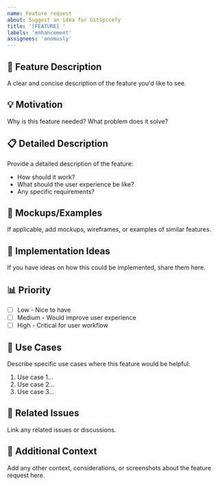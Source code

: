 ```yaml
---
name: Feature request
about: Suggest an idea for GitSpicefy
title: '[FEATURE] '
labels: 'enhancement'
assignees: 'anomusly'
---
```


## 🚀 Feature Description
A clear and concise description of the feature you'd like to see.

## 💡 Motivation
Why is this feature needed? What problem does it solve?

## 📋 Detailed Description
Provide a detailed description of the feature:
- How should it work?
- What should the user experience be like?
- Any specific requirements?

## 🎨 Mockups/Examples
If applicable, add mockups, wireframes, or examples of similar features.

## 🔧 Implementation Ideas
If you have ideas on how this could be implemented, share them here.

## 📊 Priority
- [ ] Low - Nice to have
- [ ] Medium - Would improve user experience
- [ ] High - Critical for user workflow

## 🎯 Use Cases
Describe specific use cases where this feature would be helpful:
1. Use case 1...
2. Use case 2...
3. Use case 3...

## 🔗 Related Issues
Link any related issues or discussions.

## 📝 Additional Context
Add any other context, considerations, or screenshots about the feature request here.
